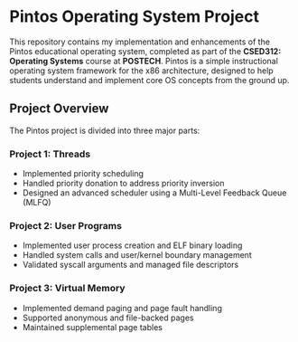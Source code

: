 # Pintos Operating System Project

This repository contains my implementation and enhancements of the Pintos educational operating system, completed as part of the **CSED312: Operating Systems** course at **POSTECH**.
Pintos is a simple instructional operating system framework for the x86 architecture, designed to help students understand and implement core OS concepts from the ground up.

## Project Overview

The Pintos project is divided into three major parts:

### Project 1: Threads
- Implemented priority scheduling
- Handled priority donation to address priority inversion
- Designed an advanced scheduler using a Multi-Level Feedback Queue (MLFQ)

### Project 2: User Programs
- Implemented user process creation and ELF binary loading
- Handled system calls and user/kernel boundary management
- Validated syscall arguments and managed file descriptors

### Project 3: Virtual Memory
- Implemented demand paging and page fault handling
- Supported anonymous and file-backed pages
- Maintained supplemental page tables
